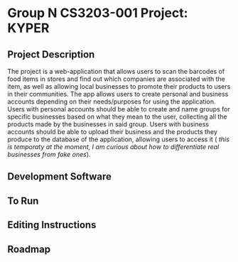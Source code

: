 # Group N CS3203-001 Project: KYPER

## Project Description
The project is a web-application that allows users to scan the barcodes of food items in stores and find out which companies are associated with the item, as well as allowing local businesses to
promote their products to users in their communities. The app allows users to create personal and business accounts depending on their needs/purposes for using the application. Users with personal
accounts should be able to create and name groups for specific businesses based on what they mean to the user, collecting all the products made by the businesses in said group. Users with business
accounts should be able to upload their business and the products they produce to the database of the application, allowing users to access it ( _this is temporaty at the moment, I am curious about
how to differentiate real businesses from fake ones_).
## Development Software

## To Run

## Editing Instructions

## Roadmap

